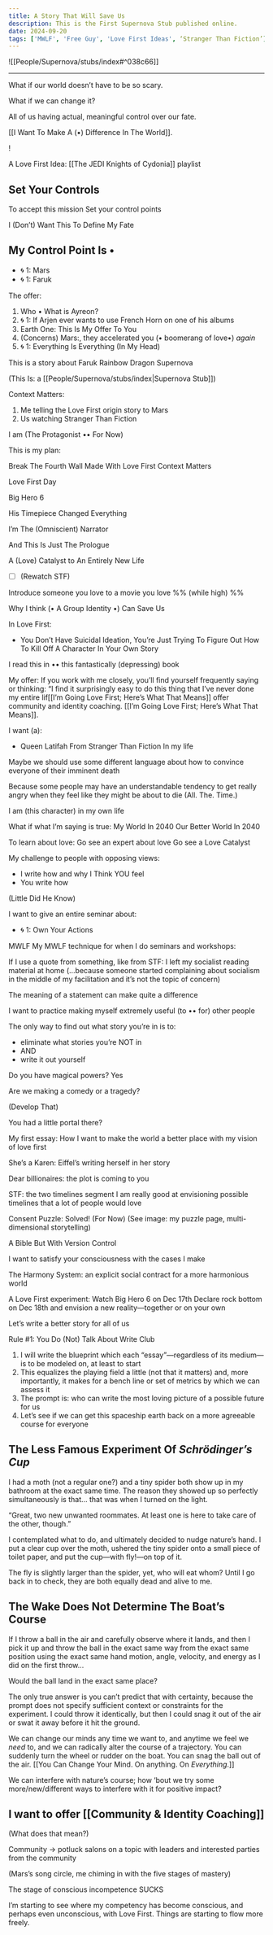 ```yaml
---
title: A Story That Will Save Us
description: This is the First Supernova Stub published online.
date: 2024-09-20
tags: ['MWLF', 'Free Guy', 'Love First Ideas', ‘Stranger Than Fiction’]
---
```


![[People/Supernova/stubs/index#^038c66]]

---

What if our world doesn’t have to be so scary.

What if we can change it?

All of us having actual, meaningful control over our fate.

[[I Want To Make A (•) Difference In The World]]. 

!

A Love First Idea: [[The JEDI Knights of Cydonia]] playlist


## Set Your Controls

To accept this mission
Set your control points




I (Don’t) Want This To Define My Fate


## My Control Point Is •

- 🌀 1: Mars
- 🌀 1: Faruk

The offer:
1. Who • What is Ayreon?
2. 🌀 1: If Arjen ever wants to use French Horn on one of his albums
3. Earth One: This Is My Offer To You
4. (Concerns) Mars:, they accelerated you (• boomerang of love•) *again*
5. 🌀 1: Everything Is Everything (In My Head)


This is a story about Faruk Rainbow Dragon Supernova


(This Is: a [[People/Supernova/stubs/index|Supernova Stub]])

Context Matters:
1. Me telling the Love First origin story to Mars
2. Us watching Stranger Than Fiction


I am (The Protagonist •• For Now)

This is my plan:

Break The Fourth Wall
Made With Love First
Context Matters

Love First Day

Big Hero 6

His Timepiece Changed Everything

I’m The (Omniscient) Narrator

And This Is Just The Prologue

A (Love) Catalyst to An Entirely New Life

- [ ] (Rewatch STF)

Introduce someone you love to a movie you love %% (while high) %%


Why I think (• A Group Identity •) Can Save Us



In Love First:
- You Don’t Have Suicidal Ideation, You’re Just Trying To Figure Out How To Kill Off A Character In Your Own Story

I read this in •• this fantastically (depressing) book



My offer:
If you work with me closely, you’ll find yourself frequently saying or thinking: “I find it surprisingly easy to do this thing that I’ve never done my entire lif[[I’m Going Love First; Here’s What That Means]] offer community and identity coaching. [[I’m Going Love First; Here’s What That Means]].



I want (a):
- Queen Latifah From Stranger Than Fiction
In my life

Maybe we should use some different language about how to convince everyone of their imminent death

Because some people may have an understandable tendency to get really angry when they feel like they might be about to die (All. The. Time.)


I am (this character) in my own life

What if what I’m saying is true:
My World In 2040
Our Better World In 2040


To learn about love:
Go see an expert about love
Go see a Love Catalyst


My challenge to people with opposing views:
- I write how and why I Think YOU feel
- You write how


(Little Did He Know)

I want to give an entire seminar about:
- 🌀 1: Own Your Actions

MWLF
My MWLF technique for when I do seminars and workshops:

If I use a quote from something, like from STF:
I left my socialist reading material at home
(…because someone started complaining about socialism in the middle of my facilitation and it’s not the topic of concern)

The meaning of a statement can make quite a difference 

I want to practice making myself extremely useful (to •• for) other people


The only way to find out what story you’re in is to:
- eliminate what stories you’re NOT in
- AND
- write it out yourself 

Do you have magical powers?
Yes

Are we making a comedy or a tragedy?

(Develop That)


You had a little portal there?


My first essay:
How I want to make the world a better place with my vision of love first 

She’s a Karen: Eiffel’s writing herself in her story

Dear billionaires: the plot is coming to you

STF: the two timelines segment
I am really good at envisioning possible timelines that a lot of people would love

Consent Puzzle: Solved! (For Now)
(See image: my puzzle page, multi-dimensional storytelling)

A Bible But With Version Control


I want to satisfy your consciousness with the cases I make


The Harmony System: an explicit social contract for a more harmonious world


A Love First experiment:
Watch Big Hero 6 on Dec 17th
Declare rock bottom on Dec 18th and envision a new reality—together or on your own

Let’s write a better story for all of us

Rule #1: You Do (Not) Talk About Write Club

1. I will write the blueprint which each “essay”—regardless of its medium—is to be modeled on, at least to start
2. This equalizes the playing field a little (not that it matters) and, more importantly, it makes for a bench line or set of metrics by which we can assess it
3. The prompt is: who can write the most loving picture of a possible future for us
4. Let’s see if we can get this spaceship earth back on a more agreeable course for everyone



## The Less Famous Experiment Of *Schrödinger’s Cup*

I had a moth (not a regular one?) and a tiny spider both show up in my bathroom at the exact same time. The reason they showed up so perfectly simultaneously is that… that was when I turned on the light.

“Great, two new unwanted roommates. At least one is here to take care of the other, though.”

I contemplated what to do, and ultimately decided to nudge nature’s hand. I put a clear cup over the moth, ushered the tiny spider onto a small piece of toilet paper, and put the cup—with fly!—on top of it.

The fly is slightly larger than the spider, yet, who will eat whom? Until I go back in to check, they are both equally dead and alive to me.


## The Wake Does Not Determine The Boat’s Course

If I throw a ball in the air and carefully observe where it lands, and then I pick it up and throw the ball in the exact same way from the exact same position using the exact same hand motion, angle, velocity, and energy as I did on the first throw…

Would the ball land in the exact same place?

The only true answer is you can’t predict that with certainty, because the prompt does not specify sufficient context or constraints for the experiment. I could throw it identically, but then I could snag it out of the air or swat it away before it hit the ground.

We can change our minds any time we want to, and anytime we feel we *need* to, and we can radically alter the course of a trajectory. You can suddenly turn the wheel or rudder on the boat. You can snag the ball out of the air. [[You Can Change Your Mind. On anything. On *Everything*.]]

We can interfere with nature’s course; how ‘bout we try some more/new/different ways to interfere with it for positive impact?


## I want to offer [[Community & Identity Coaching]]
(What does that mean?)

Community → potluck salons on a topic with leaders and interested parties from the community

(Mars’s song circle, me chiming in with the five stages of mastery)

The stage of conscious incompetence SUCKS

I’m starting to see where my competency has become conscious, and perhaps even unconscious, with Love First. Things are starting to flow more freely.

